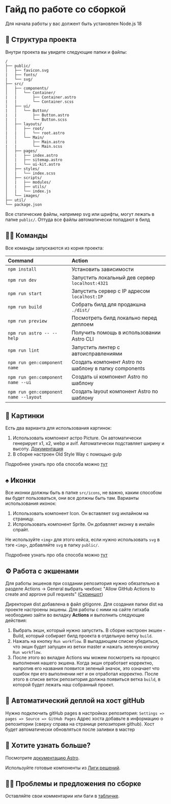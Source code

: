# Гайд по работе со сборкой

Для начала работы у вас должент быть установлен Node.js 18

## 🚀 Структура проекта

Внутри проекта вы увидете следующие папки и файлы:

```text
/
├── public/
│   ├── favicon.svg
|   ├── fonts/
|   └── svg/
├── src/
│   ├── components/
│   │   └── Container/
|   |       ├── Container.astro
|   |       └── Container.scss
|   ├── ui/
|   │   └── Button/
|   |       ├── Button.astro
|   |       └── Button.scss
│   ├── layouts/
│   │   ├── root/
|   |   |   └── root.astro
│   │   └── Main/
|   |       ├── Main.astro
|   |       └── Main.scss
│   ├── pages/
│   |   ├── index.astro
│   |   ├── sitemap.astro
│   |   └── ui-kit.astro
│   ├── styles/
│   |   └── index.scss
│   ├── scripts/
│   |   ├── modules/
│   |   ├── utils/
│   |   └── index.js
│   └── images/
├── util/
└── package.json
```

Все статические файлы, например svg или шрифты, могут лежать в папке `public/`. Оттуда все файлы автоматически попадают в билд


## 🐱‍💻 Команды

Все команды запускаются из корня проекта:

| Command                               | Action                                                |
| :-------------------------------------| :-----------------------------------------------------|
| `npm install`                         | Установить зависимости                                |
| `npm run dev`                         | Запустить локальный дев сервер `localhost:4321`       |
| `npm run start`                       | Запустить сервер c IP адресом  `localhost:IP`         |
| `npm run build`                       | Собрать билд для продакшна `./dist/`                  |
| `npm run preview`                     | Посмотреть билд локально перед деплоем                |
| `npm run astro -- --help`             | Получить помощь в использовании Astro CLI             |
| `npm run lint`                        | Запустить линтер с автоисправлениями                  |
| `npm run gen:component name`          | Создать компонент Astro по шаблону в папку components |
| `npm run gen:component name --ui`     | Создать ui компонент Astro по шаблону                 |
| `npm run gen:component name --layout` | Создать layout компонент Astro по шаблону             |


## 🎴 Картинки

Есть два варианта для использования картинок:
1. Использовать компонент астро Picture. Он автоматически генерирует х1, х2, webp и avif. Автоматически подставляет ширину и высоту. [Документация](https://docs.astro.build/en/guides/images/)
2. В сборке настроен Old Style Way с помощью gulp

Подробнее узнать про оба способа можно [тут](https://www.notion.so/htmlacademy/Astro-50fe7c016ce243579dd95d8c9b074b39?pvs=4#9806ce3fbbc745d2aca85bb60904fecc)

## ♠️ Иконки

Все иконки должны быть в папке `src/icons`, не важно, каким способом вы будет пользоваться, они все должны быть там.
Варианты использования иконок:
1. Использовать компонент Icon. Он вставляет svg инлайном на страницу.
2. Испрользовать компонент Sprite. Он добавляет иконку в инлайн спрайт.

Не используйте `<img>` для этого кейса, если нужно использовать `svg` в тэге `<img>`, добавляйте `svg` в папку `public/`.

Подробнее узнать про оба способа можно [тут](https://www.npmjs.com/package/astro-icon)

## ⚙ Работа с экшенами
Для работы экшенов при создании репозитория нужно обязательно в разделе Actions -> General выбрать чекбокс "Allow GitHub Actions to create and approve pull requests" ([Скриншот](https://cln.sh/v99g2JdV))

Директория dist добавлена в файл gitigonre. Для создания папки dist на проекте настроены экшены.
Для работы с ними на сайте гитхаба необходимо зайти во вкладку **********************************Actions********************************** и выполнить следующие действия:
1. Выбрать экшн, который нужно запустить. В сборке настроен экшен - Build, который собирает билд проекта в отдельную ветку `build`.
2. Нажать на кнопку `Run workflow`. В выпадающем списке убедиться, что экшн будет запущен из ветки master и нажать зеленую кнопку `Run workflow`.
3. После этого во вкладке Actions мы можем посмотреть на процесс выполнения нашего экшена. Когда экшн отработает корректно, напротив его названия появится зеленый значок, это означает что ошибок при его выполнении нет и он отработал корректно. После этого в списке веток репозитория должна появиться ветка `build`, в которой будет лежать наш собранный проект.

## 🤖 Автоматический деплой на хост gitHub 
Нужно подключить gitHub pages в настройках репозитория:
`Settings => pages => Source => GitHub Pages`
Адрес хоста добавьте в информацию о репозитории (сверху справа на странице репозитория github).
Хост будет автоматически обновляться после заливки в мастер

## 👀 Хотите узнать больше?

Посмотрите [документацию Astro](https://docs.astro.build).

Используйте готовые компоненты из [Лиги решений](http://htmlonelove.top/liga-reshare/).

## 🐱‍🐉 Проблемы и предложения по сборке
Оставляйте свои комментарии или баги в [табличке](https://www.notion.so/htmlacademy/6e531e7c51d44570853b613d9d15c7d6).
